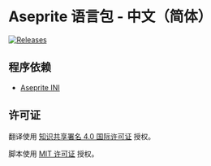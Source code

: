 # Aseprite 语言包 - 中文（简体）

[![Releases](https://img.shields.io/github/v/release/aseprite-quest/aseprite-language-chinese-simplified)](https://github.com/aseprite-quest/aseprite-language-chinese-simplified/releases)

## 程序依赖

- [Aseprite INI](https://github.com/aseprite-quest/aseprite-ini)

## 许可证

翻译使用 [知识共享署名 4.0 国际许可证](data/LICENSE.txt) 授权。

脚本使用 [MIT 许可证](LICENSE) 授权。
